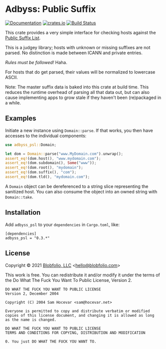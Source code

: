 # Adbyss: Public Suffix

[![Documentation](https://docs.rs/adbyss_psl/badge.svg)](https://docs.rs/adbyss_psl/)
[![crates.io](https://img.shields.io/crates/v/adbyss_psl.svg)](https://crates.io/crates/adbyss_psl)
[![Build Status](https://github.com/Blobfolio/adbyss/workflows/Build/badge.svg)](https://github.com/Blobfolio/adbyss/actions)

This crate provides a very simple interface for checking hosts against the
[Public Suffix List](https://publicsuffix.org/list/).

This is a judgey library; hosts with unknown or missing suffixes are not parsed. No distinction is made between ICANN and private entries.

_Rules must be followed!_ Haha.

For hosts that do get parsed, their values will be normalized to lowercase ASCII.

Note: The master suffix data is baked into this crate at build time. This reduces the runtime overhead of parsing all that data out, but can also cause implementing apps to grow stale if they haven't been (re)packaged in a while.

## Examples

Initiate a new instance using `Domain::parse`. If that works, you then have accesses to the individual components:

```rust
use adbyss_psl::Domain;

let dom = Domain::parse("www.MyDomain.com").unwrap();
assert_eq!(dom.host(), "www.mydomain.com");
assert_eq!(dom.subdomain(), Some("www"));
assert_eq!(dom.root(), "mydomain");
assert_eq!(dom.suffix(), "com");
assert_eq!(dom.tld(), "mydomain.com");
```

A `Domain` object can be dereferenced to a string slice representing the sanitized host. You can also consume the object into an owned string with `Domain::take`.



## Installation

Add `adbyss_psl` to your `dependencies` in `Cargo.toml`, like:

```
[dependencies]
adbyss_psl = "0.3.*"
```



## License

Copyright © 2021 [Blobfolio, LLC](https://blobfolio.com) &lt;hello@blobfolio.com&gt;

This work is free. You can redistribute it and/or modify it under the terms of the Do What The Fuck You Want To Public License, Version 2.

    DO WHAT THE FUCK YOU WANT TO PUBLIC LICENSE
    Version 2, December 2004
    
    Copyright (C) 2004 Sam Hocevar <sam@hocevar.net>
    
    Everyone is permitted to copy and distribute verbatim or modified
    copies of this license document, and changing it is allowed as long
    as the name is changed.
    
    DO WHAT THE FUCK YOU WANT TO PUBLIC LICENSE
    TERMS AND CONDITIONS FOR COPYING, DISTRIBUTION AND MODIFICATION
    
    0. You just DO WHAT THE FUCK YOU WANT TO.
